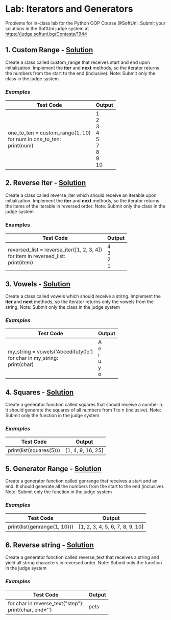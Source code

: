 # Lab: Iterators and Generators
Problems for in-class lab for the Python OOP Course @SoftUni. Submit your solutions in the SoftUni judge system at https://judge.softuni.bg/Contests/1944
## 1. Custom Range - [Solution](https://github.com/borislavstoychev/Soft_Uni/blob/master/soft_uni_OOP/Iterators%20and%20Generators/lab/custom_range_1.py)
Create a class called custom_range that receives start and end upon initialization. Implement the __iter__ and __next__ methods, so the iterator returns the numbers from the start to the end (inclusive).
Note: Submit only the class in the judge system
### *Examples*
|       Test Code       |      Output       |
|-----------------------|-------------------|
|one_to_ten = custom_range(1, 10)<br>for num in one_to_ten:<br>print(num) |  1<br>2<br>3<br>4<br>5<br>7<br>8<br>9<br>10
## 2. Reverse Iter - [Solution](https://github.com/borislavstoychev/Soft_Uni/blob/master/soft_uni_OOP/Iterators%20and%20Generators/lab/reverse_iter_2.py)
Create a class called reverse_iter which should receive an iterable upon initialization. Implement the __iter__ and __next__ methods, so the iterator returns the items of the iterable in reversed order.
Note: Submit only the class in the judge system
### Examples
|       Test Code       |      Output       |
|-----------------------|-------------------|
|reversed_list = reverse_iter([1, 2, 3, 4])<br>for item in reversed_list:<br>       print(item)          |4<br>3<br>2<br>1          |

## 3. Vowels - [Solution](https://github.com/borislavstoychev/Soft_Uni/blob/master/soft_uni_OOP/Iterators%20and%20Generators/lab/vowels_3.py)
Create a class called vowels which should receive a stirng. Implement the __iter__ and __next__ methods, so the iterator returns only the vowels from the string.
Note: Submit only the class in the judge system
### *Examples*
|       Test Code       |      Output       |
|-----------------------|-------------------|
my_string = vowels('Abcedifuty0o')<br>for char in my_string:<br> print(char)| A<br>e<br>i<br>u<br>y<br>o

## 4. Squares - [Solution](https://github.com/borislavstoychev/Soft_Uni/blob/master/soft_uni_OOP/Iterators%20and%20Generators/lab/squares_4.py)
Create a generator function called squares that should receive a number n. It should generate the squares of all numbers from 1 to n (inclusive).
Note: Submit only the function in the judge system
### *Examples*
Test Code| Output
---------| ------
print(list(squares(5)))| [1, 4, 9, 16, 25]

## 5. Generator Range - [Solution](https://github.com/borislavstoychev/Soft_Uni/blob/master/soft_uni_OOP/Iterators%20and%20Generators/lab/generato_range_5.py)
Create a generator function called genrange that receives a start and an end. It should generate all the numbers from the start to the end (inclusive).
Note: Submit only the function in the judge system
### *Examples*
Test Code | Output
----------| ------
print(list(genrange(1, 10)))| [1, 2, 3, 4, 5, 6, 7, 8, 9, 10]

## 6. Reverse string - [Solution](https://github.com/borislavstoychev/Soft_Uni/blob/master/soft_uni_OOP/Iterators%20and%20Generators/lab/reverse_string_6.py)
Create a generator function called reverse_text that receives a string and yield all string characters in reversed order.
Note: Submit only the function in the judge system
### *Examples*
Test Code | Output
----------| ------
for char in reverse_text("step"):<br>print(char, end='')| pets

